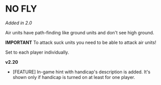 # NO FLY

*Added in 2.0*

Air units have path-finding like ground units and don't see high ground.

**IMPORTANT** To attack suck units you need to be able to attack air units!

Set to each player individually.

**v2.20**

* [FEATURE] In-game hint with handicap's description is added. It's shown only if handicap is turned on at least for one player.
